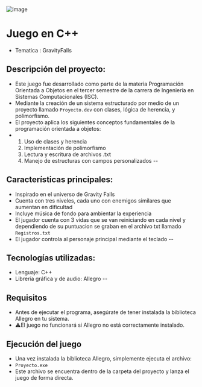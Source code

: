 ![image](https://github.com/user-attachments/assets/168c3a02-6923-4343-b6cb-3cdd84c39ff7)

# Juego en C++ 
- Tematica : GravityFalls

## Descripción del proyecto:
- Este juego fue desarrollado como parte de la materia Programación Orientada a Objetos en el tercer semestre de la carrera de Ingeniería en Sistemas Computacionales (ISC).
- Mediante la creación de un sistema estructurado por medio de un proyecto llamado `Proyecto.dev` con clases, lógica de herencia, y polimorfismo.
- El proyecto aplica los siguientes conceptos fundamentales de la programación orientada a objetos:
- 1. Uso de clases y herencia
  2. Implementación de polimorfismo
  3. Lectura y escritura de archivos .txt
  4. Manejo de estructuras con campos personalizados
--
## Características principales:
- Inspirado en el universo de Gravity Falls
- Cuenta con tres niveles, cada uno con enemigos similares que aumentan en dificultad
- Incluye música de fondo para ambientar la experiencia
- El jugador cuenta con 3 vidas que se van reiniciando en cada nivel y dependiendo de su puntuacion se graban en el archivo txt llamado `Registros.txt`
- El jugador controla al personaje principal mediante el teclado
--
## Tecnologías utilizadas:
- Lenguaje: C++
- Librería gráfica y de audio: Allegro
--
## Requisitos
- Antes de ejecutar el programa, asegúrate de tener instalada la biblioteca Allegro en tu sistema.
- ⚠️El juego no funcionará si Allegro no está correctamente instalado.
## Ejecución del juego
- Una vez instalada la biblioteca Allegro, simplemente ejecuta el archivo:
- `Proyecto.exe`
- Este archivo se encuentra dentro de la carpeta del proyecto y lanza el juego de forma directa.
